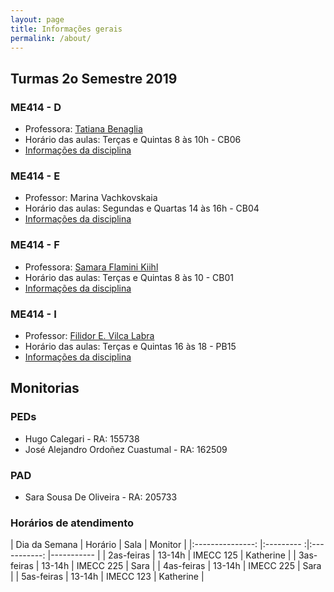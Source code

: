 ```yaml
---
layout: page
title: Informações gerais
permalink: /about/
---
```



## Turmas 2o Semestre 2019


### ME414 - D

* Professora: [Tatiana Benaglia](http://www.ime.unicamp.br/~tatiana/)
* Horário das aulas: Terças e Quintas 8 às 10h - CB06
* [Informações da disciplina](http://www.ggte.unicamp.br/eam/enrol/index.php?id=13791)


### ME414 - E

* Professor: Marina Vachkovskaia
* Horário das aulas: Segundas e Quartas 14 às 16h - CB04
* [Informações da disciplina](http://www.ggte.unicamp.br/eam/course/view.php?id=14699)


### ME414 - F

* Professora: [Samara Flamini Kiihl](http://www.ime.unicamp.br/~samara/)
* Horário das aulas: Terças e Quintas 8 às 10 - CB01
* [Informações da disciplina](http://www.ggte.unicamp.br/eam/course/view.php?id=13593)


### ME414 - I

* Professor: [Filidor E. Vilca Labra](http://www.ime.unicamp.br/~fily/)
* Horário das aulas: Terças e Quintas 16 às 18 - PB15
* [Informações da disciplina](http://www.ggte.unicamp.br/eam/enrol/index.php?id=14475)



## Monitorias

### PEDs

* Hugo Calegari - RA: 155738
* José Alejandro Ordoñez Cuastumal - RA: 162509

### PAD

* Sara Sousa De Oliveira - RA: 205733

### Horários de atendimento

| Dia da Semana 	| Horário 	| Sala      	| Monitor   	|
|:---------------:	|:---------	:|:-----------:	|-----------	|
| 2as-feiras    	| 13-14h  	| IMECC 125 	| Katherine 	|
| 3as-feiras    	| 13-14h  	| IMECC 225 	| Sara      	|
| 4as-feiras    	| 13-14h  	| IMECC 225 	| Sara      	|
| 5as-feiras    	| 13-14h  	| IMECC 123 	| Katherine 	|